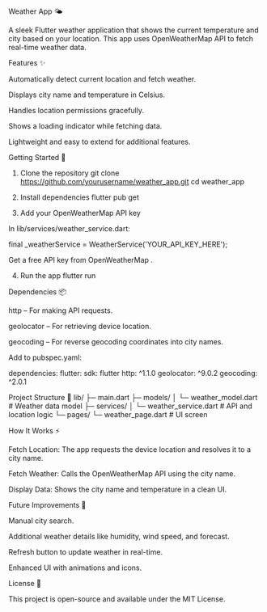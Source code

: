 Weather App 🌤️

A sleek Flutter weather application that shows the current temperature and city based on your location. This app uses OpenWeatherMap API to fetch real-time weather data.

Features ✨

Automatically detect current location and fetch weather.

Displays city name and temperature in Celsius.

Handles location permissions gracefully.

Shows a loading indicator while fetching data.

Lightweight and easy to extend for additional features.

Getting Started 🚀
1. Clone the repository
git clone https://github.com/yourusername/weather_app.git
cd weather_app

2. Install dependencies
flutter pub get

3. Add your OpenWeatherMap API key

In lib/services/weather_service.dart:

final _weatherService = WeatherService('YOUR_API_KEY_HERE');


Get a free API key from OpenWeatherMap
.

4. Run the app
flutter run

Dependencies 📦

http
 – For making API requests.

geolocator
 – For retrieving device location.

geocoding
 – For reverse geocoding coordinates into city names.

Add to pubspec.yaml:

dependencies:
  flutter:
    sdk: flutter
  http: ^1.1.0
  geolocator: ^9.0.2
  geocoding: ^2.0.1

Project Structure 📁
lib/
├─ main.dart
├─ models/
│  └─ weather_model.dart      # Weather data model
├─ services/
│  └─ weather_service.dart    # API and location logic
└─ pages/
   └─ weather_page.dart       # UI screen

How It Works ⚡

Fetch Location: The app requests the device location and resolves it to a city name.

Fetch Weather: Calls the OpenWeatherMap API using the city name.

Display Data: Shows the city name and temperature in a clean UI.

Future Improvements 🔮

Manual city search.

Additional weather details like humidity, wind speed, and forecast.

Refresh button to update weather in real-time.

Enhanced UI with animations and icons.

License 📝

This project is open-source and available under the MIT License.
